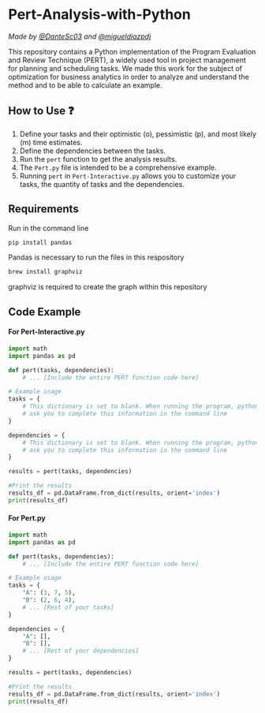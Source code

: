 # Pert-Analysis-with-Python

_Made by [@DanteSc03](https://github.com/DanteSc03) and [@migueldiazpdj](https://github.com/migueldiazpdj)_

This repository contains a Python implementation of the Program Evaluation and Review Technique (PERT), a widely used tool in project management for planning and scheduling tasks. We made this work for the subject of optimization for business analytics in order to analyze and understand the method and to be able to calculate an example.

## How to Use ❓

1. Define your tasks and their optimistic (o), pessimistic (p), and most likely (m) time estimates.
2. Define the dependencies between the tasks.
3. Run the `pert` function to get the analysis results.
4. The `Pert.py` file is intended to be a comprehensive example.
5. Running `pert` in `Pert-Interactive.py` allows you to customize your tasks, the quantity of tasks and the dependencies.

## Requirements
Run in the command line
```python 
pip install pandas
```
Pandas is necessary to run the files in this respository

```python
brew install graphviz
```
graphviz is required to create the graph within this repository

## Code Example

#### For Pert-Interactive.py
```python
import math
import pandas as pd

def pert(tasks, dependencies):
    # ... [Include the entire PERT function code here]

# Example usage
tasks = {
    # This dictionary is set to blank. When running the program, python will 
    # ask you to complete this information in the command line
}

dependencies = {
    # This dictionary is set to blank. When running the program, python will 
    # ask you to complete this information in the command line
}

results = pert(tasks, dependencies)

#Print the results
results_df = pd.DataFrame.from_dict(results, orient='index')
print(results_df)
```

#### For Pert.py
```python
import math
import pandas as pd

def pert(tasks, dependencies):
    # ... [Include the entire PERT function code here]

# Example usage
tasks = {
    "A": (3, 7, 5),
    "B": (2, 6, 4),
    # ... [Rest of your tasks]
}

dependencies = {
    "A": [],
    "B": [],
    # ... [Rest of your dependencies]
}

results = pert(tasks, dependencies)

#Print the results
results_df = pd.DataFrame.from_dict(results, orient='index')
print(results_df)
```

